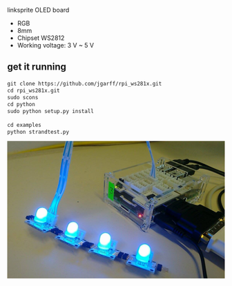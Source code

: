 linksprite OLED board

* RGB
* 8mm
* Chipset WS2812
* Working voltage: 3 V  ~  5 V


## get it running

    git clone https://github.com/jgarff/rpi_ws281x.git
    cd rpi_ws281x.git
    sudo scons
    cd python
    sudo python setup.py install
    
    cd examples
    python strandtest.py



![image](pic1.JPG)
